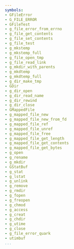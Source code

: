 ```yaml
---
symbols:
- GFileError
- G_FILE_ERROR
- GFileTest
- g_file_error_from_errno
- g_file_get_contents
- g_file_set_contents
- g_file_test
- g_mkstemp
- g_mkstemp_full
- g_file_open_tmp
- g_file_read_link
- g_mkdir_with_parents
- g_mkdtemp
- g_mkdtemp_full
- g_dir_make_tmp
- GDir
- g_dir_open
- g_dir_read_name
- g_dir_rewind
- g_dir_close
- GMappedFile
- g_mapped_file_new
- g_mapped_file_new_from_fd
- g_mapped_file_ref
- g_mapped_file_unref
- g_mapped_file_free
- g_mapped_file_get_length
- g_mapped_file_get_contents
- g_mapped_file_get_bytes
- g_open
- g_rename
- g_mkdir
- GStatBuf
- g_stat
- g_lstat
- g_unlink
- g_remove
- g_rmdir
- g_fopen
- g_freopen
- g_chmod
- g_access
- g_creat
- g_chdir
- g_utime
- g_close
- g_file_error_quark
- utimbuf
...
```


